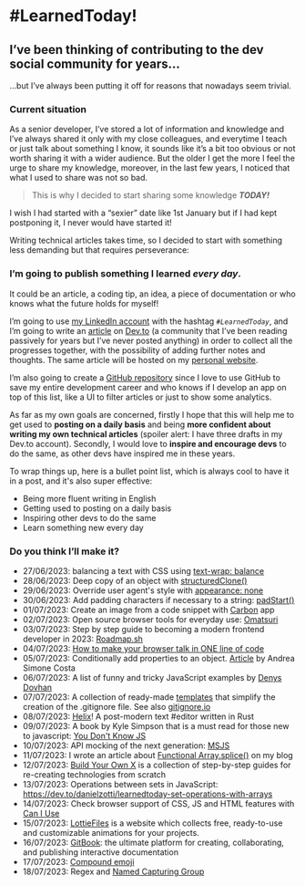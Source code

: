 # #LearnedToday!

## I’ve been thinking of contributing to the dev social community for years...

...but I’ve always been putting it off for reasons that nowadays seem trivial.

### Current situation

As a senior developer, I’ve stored a lot of information and knowledge and I’ve always shared it only with my close
colleagues, and everytime I teach or just talk about something I know, it sounds like it’s a bit too obvious or not worth sharing it with a wider audience.
But the older I get the more I feel the urge to share my knowledge, moreover, in the last few years, I noticed that what I used to share was not so bad.

> This is why I decided to start sharing some knowledge ***TODAY!***

I wish I had started with a “sexier” date like 1st January but if I had kept postponing it, I never would have started
it!

Writing technical articles takes time, so I decided to start with something less demanding but that requires perseverance:

### I’m going to publish something I learned _every day_.

It could be an article, a coding tip, an idea, a piece of documentation or who knows what the future holds for myself!

I’m going to use [my LinkedIn account](https://www.linkedin.com/in/danielzotti) with the hashtag *`#LearnedToday`*, and I’m going to write an [article](https://dev.to/danielzotti/learnedtoday-4b1k) on [Dev.to](https://dev.to/danielzotti) (a community that I’ve been reading passively for years but I’ve never posted anything) in order to collect all the progresses together, with the possibility of adding further notes and thoughts. 
The same article will be hosted on my [personal website](https://danielzotti.it/blog/learned-today).

I’m also going to create a [GitHub repository](https://github.com/danielzotti/LearnedToday) since I love to use GitHub to save my entire development career and who knows if I develop an app on top of this list, like a UI to filter articles or just to show some analytics.

As far as my own goals are concerned, firstly I hope that this will help me to get used to **posting on a daily basis**
and being **more confident about writing my own technical articles** (spoiler alert: I have three drafts in my Dev.to
account).
Secondly, I would love to **inspire and encourage devs** to do the same, as other devs have inspired me in these years.

To wrap things up, here is a bullet point list, which is always cool to have it in a post, and it's also super
effective:

- Being more fluent writing in English
- Getting used to posting on a daily basis
- Inspiring other devs to do the same
- Learn something new every day

### Do you think I’ll make it?

- 27/06/2023: balancing a text with CSS using [text-wrap: balance](https://developer.chrome.com/blog/css-text-wrap-balance/)
- 28/06/2023: Deep copy of an object with [structuredClone()](https://developer.mozilla.org/en-US/docs/Web/API/structuredClone)
- 29/06/2023: Override user agent's style with [appearance: none](https://developer.mozilla.org/en-US/docs/Web/CSS/appearance)
- 30/06/2023: Add padding characters if necessary to a string: [padStart()](https://developer.mozilla.org/en-US/docs/Web/JavaScript/Reference/Global_Objects/String/padStart)
- 01/07/2023: Create an image from a code snippet with [Carbon](https://carbon.now.sh) app
- 02/07/2023: Open source browser tools for everyday use: [Omatsuri](https://omatsuri.app)
- 03/07/2023: Step by step guide to becoming a modern frontend developer in 2023: [Roadmap.sh](https://roadmap.sh/frontend)
- 04/07/2023: [How to make your browser talk in ONE line of code](https://www.danielzotti.it/blog/how-to-make-your-browser-talk)
- 05/07/2023: Conditionally add properties to an object. [Article](https://andreasimonecosta.dev/posts/the-shortest-way-to-conditionally-insert-properties-into-an-object-literal) by Andrea Simone Costa
- 06/07/2023: A list of funny and tricky JavaScript examples by [Denys Dovhan](https://github.com/denysdovhan/wtfjs)
- 07/07/2023: A collection of ready-made [templates](https://github.com/github/gitignore) that simplify the creation of the .gitignore file. See also [gitignore.io](https://gitignore.io)
- 08/07/2023: [Helix](https://helix-editor.com)! A post-modern text #editor written in Rust
- 09/07/2023: A book by Kyle Simpson that is a must read for those new to javascript: [You Don't Know JS](https://github.com/getify/You-Dont-Know-JS)
- 10/07/2023: API mocking of the next generation: [MSJS](https://mswjs.io)
- 11/07/2023: I wrote an article about [Functional Array.splice()](https://www.danielzotti.it/blog/functional-array-splice) on my blog
- 12/07/2023: [Build Your Own X](https://github.com/codecrafters-io/build-your-own-x) is a collection of step-by-step guides for re-creating technologies from scratch
- 13/07/2023: Operations between sets in JavaScript: https://dev.to/danielzotti/learnedtoday-set-operations-with-arrays
- 14/07/2023: Check browser support of CSS, JS and HTML features with [Can I Use](https://caniuse.com)
- 15/07/2023: [LottieFiles](https://lottiefiles.com) is a website which collects free, ready-to-use and customizable animations for your projects.
- 16/07/2023: [GitBook](https://app.gitbook.com): the ultimate platform for creating, collaborating, and publishing interactive documentation
- 17/07/2023: [Compound emoji](https://stackblitz.com/edit/compound-emoji?file=index.js)
- 18/07/2023: Regex and [Named Capturing Group](https://developer.mozilla.org/en-US/docs/Web/JavaScript/Reference/Regular_expressions/Named_capturing_group)
